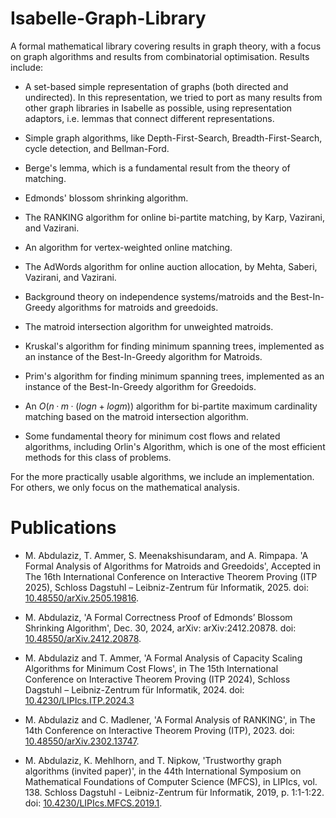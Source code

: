 # Isabelle-Graph-Library

A formal mathematical library covering results in graph theory, with a focus on graph algorithms and results from combinatorial optimisation.
Results include:

 - A set-based simple representation of graphs (both directed and undirected). In this representation, we tried to port as many results from other graph libraries in Isabelle as possible, using representation adaptors, i.e. lemmas that connect different representations.

 - Simple graph algorithms, like Depth-First-Search, Breadth-First-Search, cycle detection, and Bellman-Ford. 

 - Berge's lemma, which is a fundamental result from the theory of matching.

 - Edmonds' blossom shrinking algorithm.

 - The RANKING algorithm for online bi-partite matching, by Karp, Vazirani, and Vazirani.

 - An algorithm for vertex-weighted online matching.

 - The AdWords algorithm for online auction allocation, by Mehta, Saberi, Vazirani, and Vazirani.
 
 - Background theory on independence systems/matroids and the Best-In-Greedy algorithms for matroids and greedoids.
 
 - The matroid intersection algorithm for unweighted matroids.

 - Kruskal's algorithm for finding minimum spanning trees, implemented as an instance of the Best-In-Greedy algorithm for Matroids.
 
 - Prim's algorithm for finding minimum spanning trees, implemented as an instance of the Best-In-Greedy algorithm for Greedoids.
 
 - An $O(n·m·(log n + log m))$ algorithm for bi-partite maximum cardinality matching based on the matroid intersection algorithm.
 
 - Some fundamental theory for minimum cost flows and related algorithms, including Orlin's Algorithm, which is one of the most efficient methods for this class of problems.

For the more practically usable algorithms, we include an implementation. For others, we only focus on the mathematical analysis.

# Publications

 - M. Abdulaziz, T. Ammer, S. Meenakshisundaram, and A. Rimpapa. 'A Formal Analysis of Algorithms for Matroids and Greedoids', Accepted in The 16th International Conference on Interactive Theorem Proving (ITP 2025), Schloss Dagstuhl – Leibniz-Zentrum für Informatik, 2025. doi: [10.48550/arXiv.2505.19816](https://doi.org/10.48550/arXiv.2505.19816).

 - M. Abdulaziz, 'A Formal Correctness Proof of Edmonds’ Blossom Shrinking Algorithm', Dec. 30, 2024, arXiv: arXiv:2412.20878. doi: [10.48550/arXiv.2412.20878](https://doi.org/10.48550/arXiv.2412.20878).

 - M. Abdulaziz and T. Ammer, 'A Formal Analysis of Capacity Scaling Algorithms for Minimum Cost Flows', in The 15th International Conference on Interactive Theorem Proving (ITP 2024), Schloss Dagstuhl – Leibniz-Zentrum für Informatik, 2024. doi: [10.4230/LIPIcs.ITP.2024.3](https://doi.org/10.4230/LIPIcs.ITP.2024.3)

 - M. Abdulaziz and C. Madlener, 'A Formal Analysis of RANKING', in The 14th Conference on Interactive Theorem Proving (ITP), 2023. doi: [10.48550/arXiv.2302.13747](https://doi.org/10.48550/arXiv.2302.13747).

 - M. Abdulaziz, K. Mehlhorn, and T. Nipkow, 'Trustworthy graph algorithms (invited paper)', in the 44th International Symposium on Mathematical Foundations of Computer Science (MFCS), in LIPIcs, vol. 138. Schloss Dagstuhl - Leibniz-Zentrum für Informatik, 2019, p. 1:1-1:22. doi: [10.4230/LIPIcs.MFCS.2019.1](https://doi.org/10.4230/LIPIcs.MFCS.2019.1).
